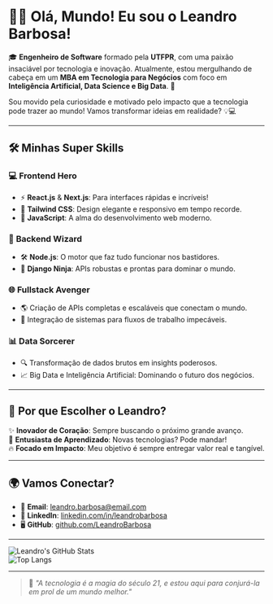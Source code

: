 # 👋✨ Olá, Mundo! Eu sou o **Leandro Barbosa**!

🎓 **Engenheiro de Software** formado pela **UTFPR**, com uma paixão insaciável por tecnologia e inovação. Atualmente, estou mergulhando de cabeça em um **MBA em Tecnologia para Negócios** com foco em **Inteligência Artificial, Data Science e Big Data**. 🚀

Sou movido pela curiosidade e motivado pelo impacto que a tecnologia pode trazer ao mundo! Vamos transformar ideias em realidade? 💡💻

---

## 🛠️ **Minhas Super Skills**

### 💻 **Frontend Hero**
- ⚡ **React.js** & **Next.js**: Para interfaces rápidas e incríveis!  
- 🎨 **Tailwind CSS**: Design elegante e responsivo em tempo recorde.  
- 🌟 **JavaScript**: A alma do desenvolvimento web moderno.  

### 🧩 **Backend Wizard**
- 🛠️ **Node.js**: O motor que faz tudo funcionar nos bastidores.  
- 🐍 **Django Ninja**: APIs robustas e prontas para dominar o mundo.  

### 🌐 **Fullstack Avenger**
- 🌎 Criação de APIs completas e escaláveis que conectam o mundo.  
- 🔄 Integração de sistemas para fluxos de trabalho impecáveis.  

### 📊 **Data Sorcerer**
- 🔍 Transformação de dados brutos em insights poderosos.  
- 📈 Big Data e Inteligência Artificial: Dominando o futuro dos negócios.  

---

## 🚀 **Por que Escolher o Leandro?**

✨ **Inovador de Coração**: Sempre buscando o próximo grande avanço.  
🌟 **Entusiasta de Aprendizado**: Novas tecnologias? Pode mandar!  
🔥 **Focado em Impacto**: Meu objetivo é sempre entregar valor real e tangível.  

---

## 🌍 **Vamos Conectar?**

- 📧 **Email**: [leandro.barbosa@email.com](mailto:leandro.barbosa@email.com)  
- 💼 **LinkedIn**: [linkedin.com/in/leandrobarbosa](https://linkedin.com/in/leandrobarbosa)  
- 🖥️ **GitHub**: [github.com/LeandroBarbosa](https://github.com/LeandroBarbosa)  

---

![Leandro's GitHub Stats](https://github-readme-stats.vercel.app/api?username=LeandroBarbosa&show_icons=true&theme=radical)  
![Top Langs](https://github-readme-stats.vercel.app/api/top-langs/?username=LeandroBarbosa&layout=compact&theme=radical)  

---

> 🌟 _"A tecnologia é a magia do século 21, e estou aqui para conjurá-la em prol de um mundo melhor."_  
